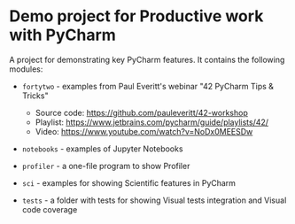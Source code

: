 # Demo project for Productive work with PyCharm

A project for demonstrating key PyCharm features. It contains the following modules:

* `fortytwo` - examples from Paul Everitt's webinar "42 PyCharm Tips & Tricks" 
    * Source code: https://github.com/pauleveritt/42-workshop 
    * Playlist: https://www.jetbrains.com/pycharm/guide/playlists/42/
    * Video: https://www.youtube.com/watch?v=NoDx0MEESDw

* `notebooks` - examples of Jupyter Notebooks

* `profiler` - a one-file program to show Profiler

* `sci` - examples for showing Scientific features in PyCharm

* `tests` - a folder with tests for showing Visual tests integration and Visual code coverage
